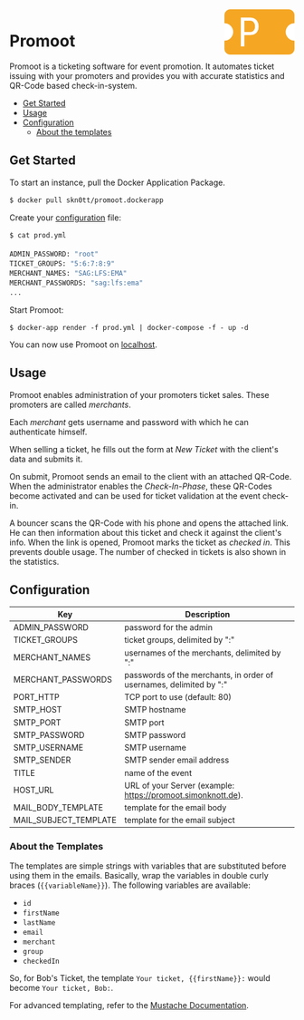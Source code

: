 <img src="./doc/Logo.png" alt="Logo" align="right" height="80" />

# Promoot

Promoot is a ticketing software for event promotion.
It automates ticket issuing with your promoters and provides you with accurate statistics and QR-Code based check-in-system.

- [Get Started](#get-started)
- [Usage](#usage)
- [Configuration](#configuration)
  - [About the templates](#about-the-templates)

## Get Started

To start an instance, pull the Docker Application Package.

```sh
$ docker pull skn0tt/promoot.dockerapp
```

Create your [configuration](#configuration) file:

```sh
$ cat prod.yml

ADMIN_PASSWORD: "root"
TICKET_GROUPS: "5:6:7:8:9"
MERCHANT_NAMES: "SAG:LFS:EMA"
MERCHANT_PASSWORDS: "sag:lfs:ema"
...
```

Start Promoot:

```
$ docker-app render -f prod.yml | docker-compose -f - up -d
```

You can now use Promoot on [localhost](http://localhost).

## Usage

Promoot enables administration of your promoters ticket sales.
These promoters are called *merchants*.

Each *merchant* gets username and password with which he can authenticate himself.

When selling a ticket, he fills out the form at *New Ticket* with the client's data and submits it.

On submit, Promoot sends an email to the client with an attached QR-Code.
When the administrator enables the *Check-In-Phase*, these QR-Codes become activated and can be used for ticket validation at the event check-in.

A bouncer scans the QR-Code with his phone and opens the attached link.
He can then information about this ticket and check it against the client's info.
When the link is opened, Promoot marks the ticket as *checked in*.
This prevents double usage.
The number of checked in tickets is also shown in the statistics.

## Configuration

| Key                   | Description                                                         |
|-----------------------|---------------------------------------------------------------------|
| ADMIN_PASSWORD        | password for the admin                                              |
| TICKET_GROUPS         | ticket groups, delimited by ":"                                     |
| MERCHANT_NAMES        | usernames of the merchants, delimited by ":"                        |
| MERCHANT_PASSWORDS    | passwords of the merchants, in order of usernames, delimited by ":" |
| PORT_HTTP             | TCP port to use (default: 80)                                       |
| SMTP_HOST             | SMTP hostname                                                       |
| SMTP_PORT             | SMTP port                                                           |
| SMTP_PASSWORD         | SMTP password                                                       |
| SMTP_USERNAME         | SMTP username                                                       |
| SMTP_SENDER           | SMTP sender email address                                           |
| TITLE                 | name of the event                                                   |
| HOST_URL              | URL of your Server (example: https://promoot.simonknott.de).        |
| MAIL_BODY_TEMPLATE    | template for the email body                                         |
| MAIL_SUBJECT_TEMPLATE | template for the email subject                                      |

### About the Templates

The templates are simple strings with variables that are substituted before using them in the emails.
Basically, wrap the variables in double curly braces (`{{variableName}}`).
The following variables are available:

- `id`
- `firstName`
- `lastName`
- `email`
- `merchant`
- `group`
- `checkedIn`

So, for Bob's Ticket, the template `Your ticket, {{firstName}}:` would become `Your ticket, Bob:`.

For advanced templating, refer to the [Mustache Documentation](https://github.com/janl/mustache.js).
